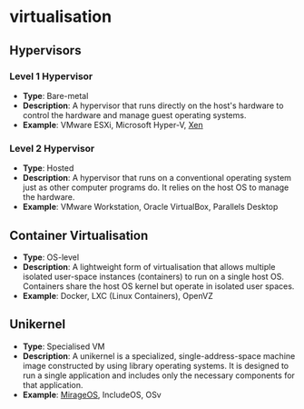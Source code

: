 # virtualisation

## Hypervisors

### Level 1 Hypervisor

- **Type**: Bare-metal
- **Description**: A hypervisor that runs directly on the host's hardware to control the hardware and manage guest operating systems.
- **Example**: VMware ESXi, Microsoft Hyper-V, [Xen](Xen.md)

### Level 2 Hypervisor

- **Type**: Hosted
- **Description**: A hypervisor that runs on a conventional operating system just as other computer programs do. It relies on the host OS to manage the hardware.
- **Example**: VMware Workstation, Oracle VirtualBox, Parallels Desktop

## Container Virtualisation

- **Type**: OS-level
- **Description**: A lightweight form of virtualisation that allows multiple isolated user-space instances (containers) to run on a single host OS. Containers share the host OS kernel but operate in isolated user spaces.
- **Example**: Docker, LXC (Linux Containers), OpenVZ

## Unikernel

- **Type**: Specialised VM
- **Description**: A unikernel is a specialized, single-address-space machine image constructed by using library operating systems. It is designed to run a single application and includes only the necessary components for that application.
- **Example**: [MirageOS](MirageOS.md), IncludeOS, OSv
